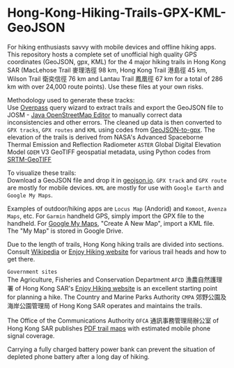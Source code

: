 # Hong-Kong-Hiking-Trails-GPX-KML-GeoJSON
For hiking enthusiasts savvy with mobile devices and offline hiking apps. This repository hosts a complete set of unofficial high quality GPS coordinates (GeoJSON, gpx, KML) for the 4 major hiking trails in Hong Kong SAR (MacLehose Trail 麥理浩徑 98 km, Hong Kong Trail 港島徑 45 km, Wilson Trail 衛奕信徑 76 km and Lantau Trail 鳳凰徑 67 km for a total of 286 km with over 24,000 route points). Use these files at your own risks.

Methodology used to generate these tracks:<br>
Use [Overpass](https://www.overpass-turbo.eu) query wizard to extract trails and export the GeoJSON file to JOSM - [Java OpenStreetMap Editor](https://josm.openstreetmap.de/) to manually correct data inconsistencies and other errors. The cleaned up data is then converted to `GPX tracks`, `GPX routes` and `KML` using codes from [GeoJSON-to-gpx](https://github.com/nicholas-fong/geoJSON-to-gpx). The elevation of the trails is derived from NASA's Advanced Spaceborne Thermal Emission and Reflection Radiometer `ASTER` Global Digital Elevation Model `GDEM` V3 GeoTIFF geospatial metadata, using Python codes from [SRTM-GeoTIFF](https://github.com/nicholas-fong/SRTM-GeoTIFF)

To visualize these trails:<br> Download a GeoJSON file and drop it in [geojson.io](https://geojson.io). `GPX track` and `GPX route` are mostly for mobile devices. `KML` are mostly for use with `Google Earth` and `Google My Maps`.

Examples of outdoor/hiking apps are `Locus Map` (Andorid) and `Komoot`, `Avenza Maps`, etc. For `Garmin` handheld GPS, simply import the GPX file to the handheld. For [Google My Maps](https://mymaps.google.com/), "Create A New Map", import a KML file. The "My Map" is stored in Google Drive. 

Due to the length of trails, Hong Kong hiking trails are divided into sections. Consult [Wikipedia](https://en.wikipedia.org/wiki/List_of_hiking_trails_in_Hong_Kong) or [Enjoy Hiking website](https://www.hiking.gov.hk) for various trail heads and how to get there.

`Government sites`<br> The Agriculture, Fisheries and Conservation Department `AFCD` 漁農自然護理署 of Hong Kong SAR's [Enjoy Hiking website](https://www.hiking.gov.hk) is an excellent starting point for planning a hike. The Country and Marine Parks Authority `CMPA` 郊野公園及海岸公園管理局 of Hong Kong SAR operates and maintains the trails.

The Office of the Communications Authority `OFCA` 通訊事務管理局辦公室 of Hong Kong SAR publishes [PDF trail maps](https://www.ofca.gov.hk/en/consumer_focus/guide/safety/country_parks/coverage_survey/digital_map/index.html) with estimated mobile phone signal coverage. 

Carrying a fully charged battery power bank can prevent the situation of depleted phone battery after a long day of hiking.
